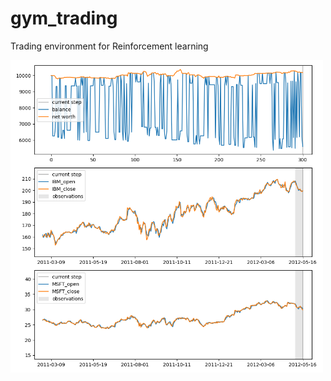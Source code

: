 # gym_trading
Trading environment for Reinforcement learning

<img src="img/render_example.png" alt="example output" width="500" />
